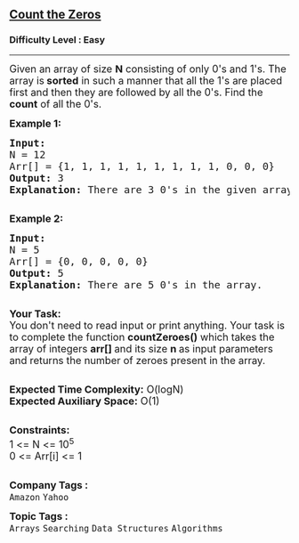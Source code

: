 <h2><a href="https://practice.geeksforgeeks.org/problems/count-the-zeros2550/1?page=5&category[]=Arrays&sortBy=submissions">Count the Zeros</a></h2><h3>Difficulty Level : Easy</h3><hr><div class="problems_problem_content__Xm_eO"><p><span style="font-size:18px">Given an array&nbsp;of size <strong>N</strong> consisting of only 0's and 1's. The array&nbsp;is<strong> sorted</strong> in such a manner that all the 1's are placed first and then they are&nbsp;followed by all the 0's. Find&nbsp;the<strong> count</strong> of all the 0's.</span></p>

<p><span style="font-size:18px"><strong>Example 1:</strong></span></p>

<pre><span style="font-size:18px"><strong>Input:
</strong>N = 12
Arr[] = {1, 1, 1, 1, 1, 1, 1, 1, 1,&nbsp;0, 0, 0}
<strong>Output:</strong> 3
<strong>Explanation:</strong> There are 3 0's in the given array.
</span></pre>

<p><br>
<span style="font-size:18px"><strong>Example 2:</strong></span></p>

<pre><span style="font-size:18px"><strong>Input:
</strong>N = 5
Arr[] = {0, 0, 0, 0, 0}
<strong>Output:</strong> 5
<strong>Explanation:</strong>&nbsp;There are 5 0's in the array.</span></pre>

<p><br>
<span style="font-size:18px"><strong>Your Task:</strong><br>
You don't need to read input or print anything. Your task is to complete the function&nbsp;<strong>countZeroes()</strong>&nbsp;which takes the array of integers&nbsp;<strong>arr[]&nbsp;</strong>and its size&nbsp;<strong>n&nbsp;</strong>as input parameters and returns the number of zeroes present in the array.</span></p>

<p><br>
<span style="font-size:18px"><strong>Expected Time Complexity:</strong>&nbsp;O(logN)<br>
<strong>Expected Auxiliary Space:</strong>&nbsp;O(1)</span></p>

<p><br>
<span style="font-size:18px"><strong>Constraints:</strong><br>
1 &lt;= N &lt;= 10<sup>5</sup><br>
0 &lt;= Arr[i] &lt;= 1</span><br>
&nbsp;</p>
</div><p><span style=font-size:18px><strong>Company Tags : </strong><br><code>Amazon</code>&nbsp;<code>Yahoo</code>&nbsp;<br><p><span style=font-size:18px><strong>Topic Tags : </strong><br><code>Arrays</code>&nbsp;<code>Searching</code>&nbsp;<code>Data Structures</code>&nbsp;<code>Algorithms</code>&nbsp;